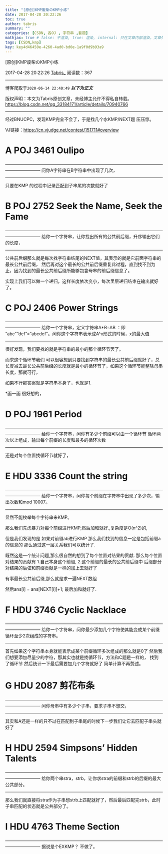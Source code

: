 ```yaml
---
title: "[原创]KMP废柴のKMP小练"
date: 2017-04-28 20:22:26
toc: true
author: tabris
summary: ""
categories: [CSDN, 各OJ , 字符串 ,套题]
mathjax: true # false: 不渲染, true: 渲染, internal: 只在文章内部渲染，文章列表中不渲染
tags: [CSDN,kmp]
key: key4d46450e-4260-4ad0-bd0e-1a9f0d9b93a9
---
```


[原创]KMP废柴のKMP小练

2017-04-28 20:22:26  [Tabris_](https://me.csdn.net/qq_33184171) 阅读数：367

---

博客爬取于`2020-06-14 22:40:49`
***以下为正文***

版权声明：本文为Tabris原创文章，未经博主允许不得私自转载。
https://blog.csdn.net/qq_33184171/article/details/70940766

<!-- more -->

---

经过BNUCPC，发现KMP完全不会了，于是找几个水KMP/NEXT题 压压惊。

VJ链接：https://cn.vjudge.net/contest/151711#overview


# A	POJ 3461	Oulipo
————————————————————————————————————————————
问你A字符串在B字符串中出现了几次，

-----------------------------------------------

只要在KMP 的过程中记录匹配到子串尾的次数就好了


# B	POJ 2752	Seek the Name, Seek the Fame
————————————————————————————————————————————
给你一个字符串，让你找出所有的公共前后缀，升序输出它们的长度，

-----------------------------------------------

公共前后缀那么就是每次找字符串结尾的NEXT值，其表示的就是它前面字符串的最长公共前后缀，
然后再对这个最长的公共前后缀重复此过程，直到找不到为止，因为找到的最长公共前后缀所能够包含母串的前后缀信息了。

实现上我们可以做一个递归，这样长度依次变小，每次里层递归结束在输出就好了。

# C	POJ 2406	Power Strings
————————————————————————————————————————————
给你一个字符串，定义字符串A*B=AB ：即 “abc”“def”=“abcdef”。问你这个字符串表示成A^x形式的时候，x的最大值

-----------------------------------------------

很好发现，我们要找的就是字符串的最小的那个循环节罢了。

而求这个循环节我们 可以很容想到只要找到字符串的最长公共前后缀就好了，总长度减去最长公共前后缀的长度就是最小的循环节了，如果这个循环节能整除母串长度，那就可行， 

如果不行那答案就是字符串本身了，也就是1.

*画一画 很好想的，


# D	POJ 1961	Period
————————————————————————————————————————————
给你一个字符串，问你有多少个前缀可以由一个循环节 循环两次以上组成，输出每个前缀的长度和最多的循环次数

---

还是对每个位置找循环节就好了，


# E	HDU 3336	Count the string
————————————————————————————————————————————
给你一个字符串，问你每个前缀在字符串中出现了多少次，输出次数和mod 10007。

---
显然不能枚举每个字符串来KMP。

那么我们先虑暴力对每个前缀进行KMP,然后加和就好.,复杂度是O(n^2)的,

但是我们发现的是 如果对前缀ab进行KMP 那么我们找到的信息一定是包括前缀a的信息的
那么通过这一层关系我们可以统计了.

既然这是一个统计问题,那么很自然的想到了每个位置对结果的贡献.
那么每个位置对结果的贡献有
1.自己本身这个前缀, 
2.这个前缀的最长的公共前后缀中 后缀部分对结果的后弦和前缀贡献是一样的加上去就好了

有事最长公共前后缀,那么就是求一遍NEXT数组

然后ans[i] = ans[NEXT[i]]+1;
最后加和就好了.


# F	HDU 3746	Cyclic Nacklace
————————————————————————————————————————————
给你一个字符串，问你最少添加几个字符使其能变成某个前缀循环至少2次组成的字符串。

-----------------------------------------------

首先如果这个字符串本身就能表示成某个前缀循环多次组成的那么就是0了
然后我们想要添加尽量少的字符，那其实也就是找循环节，方法和C题是一样的，
找到了循环节 然后统计一下最后需要加几个字符就好了 简单计算不再赘述。

# G	HDU 2087	剪花布条
————————————————————————————————————————————
问你母串中有多少个子串，要求子串不想交，

-----------------------------------------------

其实和A还是一样的只不过在匹配到子串尾的时候下一步我们让它去匹配子串头就好了 

# H	HDU 2594	Simpsons’ Hidden Talents
————————————————————————————————————————————
给你两个串stra，strb，让你求stra的前缀和strb的后缀的最大公共部分。

-----------------------------------------------

那么我们就直接将stra作为子串想strb上匹配就好了，然后最后匹配完strb，此时子串匹配的状态就是公共部分了。


# I	HDU 4763	Theme Section
————————————————————————————————————————————
据说是个EXKMP？
不做了。

